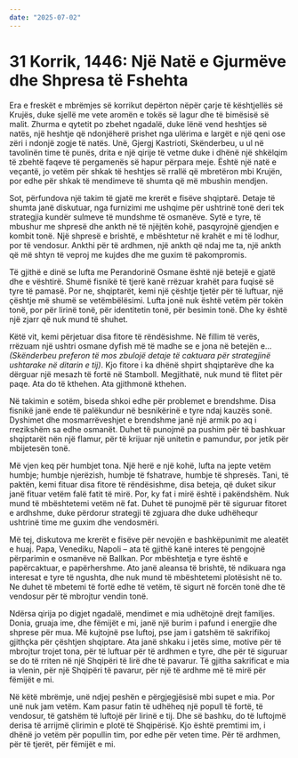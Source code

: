 ```yaml
---
date: "2025-07-02"
---
```


# 31 Korrik, 1446: Një Natë e Gjurmëve dhe Shpresa të Fshehta

Era e freskët e mbrëmjes së korrikut depërton nëpër çarje të kështjellës së Krujës, duke sjellë me vete aromën e tokës së lagur dhe të bimësisë së malit.  Zhurma e qytetit po zbehet ngadalë, duke lënë vend heshtjes së natës, një heshtje që ndonjëherë prishet nga ulërima e largët e një qeni ose zëri i ndonjë zogje të natës.  Unë, Gjergj Kastrioti, Skënderbeu, u ul në tavolinën time të punës, drita e një qirije të vetme duke i dhënë një shkëlqim të zbehtë faqeve të pergamenës së hapur përpara meje.  Është një natë e veçantë, jo vetëm për shkak të heshtjes së rrallë që mbretëron mbi Krujën, por edhe për shkak të mendimeve të shumta që më mbushin mendjen.

Sot, përfundova një takim të gjatë me krerët e fisëve shqiptarë.  Detaje të shumta janë diskutuar, nga furnizimi me ushqime për ushtrinë tonë deri tek strategjia kundër sulmeve të mundshme të osmanëve.  Sytë e tyre, të mbushur me shpresë dhe ankth në të njëjtën kohë, pasqyrojnë gjendjen e kombit tonë. Një shpresë e brishtë, e mbështetur në krahët e mi të lodhur, por të vendosur. Ankthi për të ardhmen, një ankth që ndaj me ta, një ankth që më shtyn të veproj me kujdes dhe me guxim të pakompromis.

Të gjithë e dinë se lufta me Perandorinë Osmane është një betejë e gjatë dhe e vështirë.  Shumë fisnikë të tjerë kanë rrëzuar krahët para fuqisë së tyre të pamasë. Por ne, shqiptarët, kemi një çështje tjetër për të luftuar, një çështje më shumë se vetëmbëlësimi. Lufta jonë nuk është vetëm për tokën tonë, por për lirinë tonë, për identitetin tonë, për besimin tonë.  Dhe ky është një zjarr që nuk mund të shuhet.

Këtë vit, kemi përjetuar disa fitore të rëndësishme.  Në fillim të verës, rrëzuam një ushtri osmane dyfish më të madhe se e jona në betejën e… *(Skënderbeu preferon të mos zbulojë detaje të caktuara për strategjinë ushtarake në ditarin e tij)*.  Kjo fitore i ka dhënë shpirt shqiptarëve dhe ka dërguar një mesazh të fortë në Stamboll.  Megjithatë, nuk mund të flitet për paqe.  Ata do të kthehen.  Ata gjithmonë kthehen.

Në takimin e sotëm, biseda shkoi edhe për problemet e brendshme.  Disa fisnikë janë ende të palëkundur në besnikërinë e tyre ndaj kauzës sonë.  Dyshimet dhe mosmarrëveshjet e brendshme janë një armik po aq i rrezikshëm sa edhe osmanët.  Duhet të punojmë pa pushim për të bashkuar shqiptarët nën një flamur, për të krijuar një unitetin e pamundur, por jetik për mbijetesën tonë.

Më vjen keq për humbjet tona.  Një herë e një kohë, lufta na jepte vetëm humbje; humbje njerëzish, humbje të fshatrave, humbje të shpresës. Tani, të paktën, kemi fituar disa fitore të rëndësishme, disa beteja, që duket sikur janë fituar vetëm falë fatit të mirë.  Por, ky fat i mirë është i pakëndshëm.  Nuk mund të mbështetemi vetëm në fat. Duhet të punojmë për të siguruar fitoret e ardhshme, duke përdorur strategji të zgjuara dhe duke udhëhequr ushtrinë time me guxim dhe vendosmëri.

Më tej, diskutova me krerët e fisëve për nevojën e bashkëpunimit me aleatët e huaj.  Papa, Venediku, Napoli – ata të gjithë kanë interes të pengojnë përparimin e osmanëve në Ballkan.  Por mbështetja e tyre është e papërcaktuar, e papërhershme.  Ato janë aleansa të brishtë, të ndikuara nga interesat e tyre të ngushta, dhe nuk mund të mbështetemi plotësisht në to.  Ne duhet të mbetemi të fortë edhe të vetëm, të sigurt në forcën tonë dhe të vendosur për të mbrojtur vendin tonë.

Ndërsa qirija po digjet ngadalë, mendimet e mia udhëtojnë drejt familjes.  Donia, gruaja ime, dhe fëmijët e mi, janë një burim i pafund i energjie dhe shprese për mua.  Më kujtojnë pse luftoj, pse jam i gatshëm të sakrifikoj gjithçka për çështjen shqiptare.  Ata janë shkaku i jetës sime, motive për të mbrojtur trojet tona, për të luftuar për të ardhmen e tyre, dhe për të siguruar se do të rriten në një Shqipëri të lirë dhe të pavarur.  Të gjitha sakrificat e mia ia vlenin, për një Shqipëri të pavarur, për një të ardhme më të mirë për fëmijët e mi.


Në këtë mbrëmje, unë ndjej peshën e përgjegjësisë mbi supet e mia.  Por unë nuk jam vetëm.  Kam pasur fatin të udhëheq një popull të fortë, të vendosur, të gatshëm të luftojë për lirinë e tij.  Dhe së bashku, do të luftojmë derisa të arrijmë çlirimin e plotë të Shqipërisë.  Kjo është premtimi im, i dhënë jo vetëm për popullin tim, por edhe për veten time.  Për të ardhmen, për të tjerët, për fëmijët e mi.
